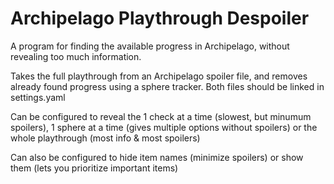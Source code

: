 # Archipelago Playthrough Despoiler

A program for finding the available progress in Archipelago, without revealing too much information.

Takes the full playthrough from an Archipelago spoiler file, and removes already found progress using a sphere tracker. Both files should be linked in settings.yaml

Can be configured to reveal the 1 check at a time (slowest, but minumum spoilers), 1 sphere at a time (gives multiple options without spoilers) or the whole playthrough (most info & most spoilers)

Can also be configured to hide item names (minimize spoilers) or show them (lets you prioritize important items)